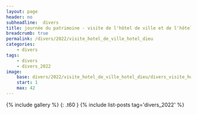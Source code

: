 ```yaml
---
layout: page
header: no
subheadline:  divers
title: journée du patrimoine - visite de l'hôtel de ville et de l'hôtel Dieu, future bibliothéque
breadcrumb: true
permalink: /divers/2022/visite_hotel_de_ville_hotel_dieu
categories:
    - divers
tags:
    - divers
    - divers_2022
image:
    base: divers/2022/visite_hotel_de_ville_hotel_dieu/divers_visite_hotel_de_ville_hotel_dieu
    start: 1
    max: 42
---
```

{% include gallery %}
{: .t60 }
{% include list-posts tag='divers_2022' %}
